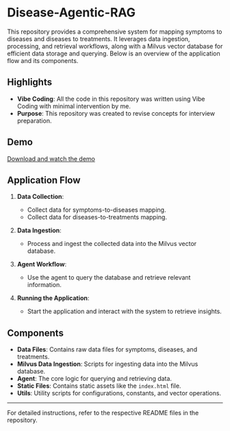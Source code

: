 # Disease-Agentic-RAG

This repository provides a comprehensive system for mapping symptoms to diseases and diseases to treatments. It leverages data ingestion, processing, and retrieval workflows, along with a Milvus vector database for efficient data storage and querying. Below is an overview of the application flow and its components.

## Highlights

- **Vibe Coding**: All the code in this repository was written using Vibe Coding with minimal intervention by me.
- **Purpose**: This repository was created to revise concepts for interview preparation.

## Demo

[Download and watch the demo](./demos/app-demo.mp4)


## Application Flow

1. **Data Collection**:
   - Collect data for symptoms-to-diseases mapping.
   - Collect data for diseases-to-treatments mapping.

2. **Data Ingestion**:
   - Process and ingest the collected data into the Milvus vector database.

3. **Agent Workflow**:
   - Use the agent to query the database and retrieve relevant information.

4. **Running the Application**:
   - Start the application and interact with the system to retrieve insights.

## Components

- **Data Files**: Contains raw data files for symptoms, diseases, and treatments.
- **Milvus Data Ingestion**: Scripts for ingesting data into the Milvus database.
- **Agent**: The core logic for querying and retrieving data.
- **Static Files**: Contains static assets like the `index.html` file.
- **Utils**: Utility scripts for configurations, constants, and vector operations.

---

For detailed instructions, refer to the respective README files in the repository.
